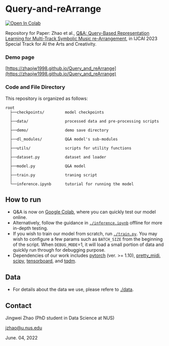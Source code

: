 # Query-and-reArrange
<a href="https://colab.research.google.com/drive/1N3XeEfTCWNLTuBp9NWPwzW-hq7Ho7nQA?usp=sharing" rel="nofollow"><img src="https://camo.githubusercontent.com/84f0493939e0c4de4e6dbe113251b4bfb5353e57134ffd9fcab6b8714514d4d1/68747470733a2f2f636f6c61622e72657365617263682e676f6f676c652e636f6d2f6173736574732f636f6c61622d62616467652e737667" alt="Open In Colab" data-canonical-src="https://colab.research.google.com/assets/colab-badge.svg" style="max-width: 100%;"></a>

Repository for Paper: Zhao et al., [Q&A: Query-Based Representation Learning for Multi-Track Symbolic Music re-Arrangement](https://arxiv.org/abs/2306.01635), in IJCAI 2023 Special Track for AI the Arts and Creativity.

### Demo page
[https://zhaojw1998.github.io/Query_and_reArrange](https://zhaojw1998.github.io/Query_and_reArrange)

### Code and File Directory
This repository is organized as follows:
```
root
  ├──checkpoints/         model checkpoints
  │    
  ├──data/                processed data and pre-processing scripts
  │    
  ├──demo/                demo save directory
  │       
  ├──dl_modules/          Q&A model's sub-modules
  │    
  ├──utils/               scripts for utility functions
  │    
  ├──dataset.py           dataset and loader
  │   
  ├──model.py             Q&A model
  │   
  ├──train.py             traning script
  │ 
  └──inference.ipynb      tutorial for running the model
```

## How to run
* Q&A is now on [Google Colab](https://colab.research.google.com/drive/1N3XeEfTCWNLTuBp9NWPwzW-hq7Ho7nQA?usp=sharing), where you can quickly test our model online.
* Alternatively, follow the guidance in [`./inference.ipynb`](./inference.ipynb) offline for more in-depth testing. 
* If you wish to train our model from scratch, run [`./train.py`](./train.py). You may wish to configure a few params such as `BATCH_SIZE` from the beginning of the script. When `DEBUG_MODE`=1, it will load a small portion of data and quickly run through for debugging purpose.
* Dependencies of our work includes [pytorch](https://pytorch.org/) (ver. >= 1.10), [pretty_midi](https://pypi.org/project/pretty_midi/), [scipy](https://pypi.org/project/scipy/), [tensorboard](https://pypi.org/project/tensorboard/), and [tqdm](https://pypi.org/project/tqdm/2.2.3/).

## Data
* For details about the data we use, please refere to [./data](./data).

## Contact
Jingwei Zhao (PhD student in Data Science at NUS)

jzhao@u.nus.edu

June. 04, 2022
 
